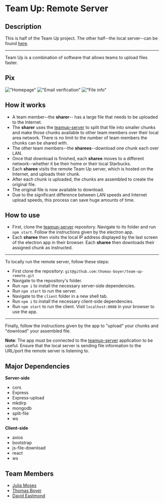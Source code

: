 # Team Up: Remote Server

## Description
This is half of the Team Up project. The other half--the local server--can be found [here](https://github.com/juliamoses/teamup-server).

---

Team Up is a combination of software that allows teams to upload files faster.

## Pix

!["Homepage"](https://github.com/thomas-boyer/team-up-remote/blob/master/docs/team-up-1.png)
!["Email verification"](https://github.com/thomas-boyer/team-up-remote/blob/master/docs/team-up-2.png)
!["File info"](https://github.com/thomas-boyer/team-up-remote/blob/master/docs/team-up-3.png)

## How it works

- A team member--the **sharer**-- has a large file that needs to be uploaded to the Internet.
- The **sharer** uses the [teamup-server](https://github.com/juliamoses/teamup-server) to split that file into smaller chunks and make those chunks available to other team members over their local area network. There is no limit to the number of team members the chunks can be shared with.
- The other team members--the **sharees**--download one chunk each over LAN.
- Once that download is finished, each **sharee** moves to a different network--whether it be their home or their local Starbucks.
- Each **sharee** visits the remote Team Up server, which is hosted on the Internet, and uploads their chunk.
- After each chunk is uploaded, the chunks are assembled to create the original file.
- The original file is now available to download.
- Due to the significant difference between LAN speeds and Internet upload speeds, this process can save huge amounts of time.

## How to use

- First, clone the [teamup-server](https://github.com/juliamoses/teamup-server) repository. Navigate to its folder and run `npm start`. Follow the instructions given by the electron app.
- Each **sharee** then visits the local IP address displayed by the last screen of the electron app in their browser. Each **sharee** then downloads their assigned chunk as instructed.

---

To locally run the remote server, follow these steps:
- First clone the repository: `git@github.com:thomas-boyer/team-up-remote.git`
- Navigate to the repository's folder.
- Run `npm i` to install the necessary server-side dependencies.
- Run `npm start` to run the server.
- Navigate to the `client` folder in a new shell tab.
- Run `npm i` to install the necessary client-side dependencies.
- Run `npm start` to run the client. Visit `localhost:8088` in your browser to use the app.

---

Finally, follow the instructions given by the app to "upload" your chunks and "download" your assembled file.

**Note**: The app must be connected to the [teamup-server](https://github.com/juliamoses/teamup-server) application to be useful. Ensure that the local server is sending file information to the URL/port the remote server is listening to.

## Major Dependencies
**Server-side**
- cors
- Express
- Express-upload
- mkdirp
- mongodb
- split-file
- ws

**Client-side**
- axios
- bootstrap
- js-file-download
- react
- ws

## Team Members
- [Julia Moses](https://github.com/juliamoses)
- [Thomas Boyer](https://github.com/thomas-boyer)
- [David Eastmond](https://github.com/davideastmond)

